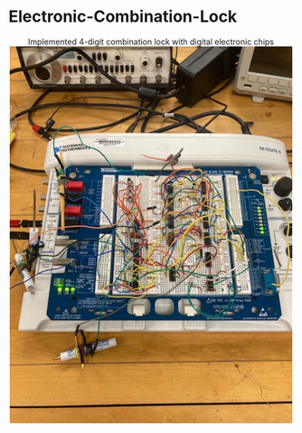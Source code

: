 # Electronic-Combination-Lock
<p align = "center">
Implemented 4-digit combination lock with digital electronic chips <br />
<img width = "500" src = "CircuitLock.jpg">
</p>
 
